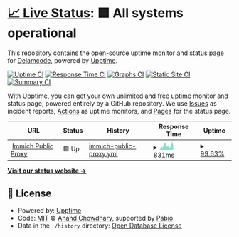 # [📈 Live Status](https://Delamcode.github.io/UpptimeBot): <!--live status--> **🟩 All systems operational**

This repository contains the open-source uptime monitor and status page for [Delamcode](https://Delamcode.github.io/UpptimeBot), powered by [Upptime](https://github.com/upptime/upptime).

[![Uptime CI](https://github.com/Delamcode/UpptimeBot/workflows/Uptime%20CI/badge.svg)](https://github.com/Delamcode/UpptimeBot/actions?query=workflow%3A%22Uptime+CI%22)
[![Response Time CI](https://github.com/Delamcode/UpptimeBot/workflows/Response%20Time%20CI/badge.svg)](https://github.com/Delamcode/UpptimeBot/actions?query=workflow%3A%22Response+Time+CI%22)
[![Graphs CI](https://github.com/Delamcode/UpptimeBot/workflows/Graphs%20CI/badge.svg)](https://github.com/Delamcode/UpptimeBot/actions?query=workflow%3A%22Graphs+CI%22)
[![Static Site CI](https://github.com/Delamcode/UpptimeBot/workflows/Static%20Site%20CI/badge.svg)](https://github.com/Delamcode/UpptimeBot/actions?query=workflow%3A%22Static+Site+CI%22)
[![Summary CI](https://github.com/Delamcode/UpptimeBot/workflows/Summary%20CI/badge.svg)](https://github.com/Delamcode/UpptimeBot/actions?query=workflow%3A%22Summary+CI%22)

With [Upptime](https://upptime.js.org), you can get your own unlimited and free uptime monitor and status page, powered entirely by a GitHub repository. We use [Issues](https://github.com/Delamcode/UpptimeBot/issues) as incident reports, [Actions](https://github.com/Delamcode/UpptimeBot/actions) as uptime monitors, and [Pages](https://Delamcode.github.io/UpptimeBot) for the status page.

<!--start: status pages-->
<!-- This summary is generated by Upptime (https://github.com/upptime/upptime) -->
<!-- Do not edit this manually, your changes will be overwritten -->
<!-- prettier-ignore -->
| URL | Status | History | Response Time | Uptime |
| --- | ------ | ------- | ------------- | ------ |
| <img alt="" src="https://icons.duckduckgo.com/ip3/public.end-eagle.ts.net.ico" height="13"> [Immich Public Proxy](https://public.end-eagle.ts.net) | 🟩 Up | [immich-public-proxy.yml](https://github.com/Delamcode/UpptimeBot/commits/HEAD/history/immich-public-proxy.yml) | <details><summary><img alt="Response time graph" src="./graphs/immich-public-proxy/response-time-week.png" height="20"> 831ms</summary><br><a href="https://Delamcode.github.io/UpptimeBot/history/immich-public-proxy"><img alt="Response time 694" src="https://img.shields.io/endpoint?url=https%3A%2F%2Fraw.githubusercontent.com%2FDelamcode%2FUpptimeBot%2FHEAD%2Fapi%2Fimmich-public-proxy%2Fresponse-time.json"></a><br><a href="https://Delamcode.github.io/UpptimeBot/history/immich-public-proxy"><img alt="24-hour response time 1724" src="https://img.shields.io/endpoint?url=https%3A%2F%2Fraw.githubusercontent.com%2FDelamcode%2FUpptimeBot%2FHEAD%2Fapi%2Fimmich-public-proxy%2Fresponse-time-day.json"></a><br><a href="https://Delamcode.github.io/UpptimeBot/history/immich-public-proxy"><img alt="7-day response time 831" src="https://img.shields.io/endpoint?url=https%3A%2F%2Fraw.githubusercontent.com%2FDelamcode%2FUpptimeBot%2FHEAD%2Fapi%2Fimmich-public-proxy%2Fresponse-time-week.json"></a><br><a href="https://Delamcode.github.io/UpptimeBot/history/immich-public-proxy"><img alt="30-day response time 902" src="https://img.shields.io/endpoint?url=https%3A%2F%2Fraw.githubusercontent.com%2FDelamcode%2FUpptimeBot%2FHEAD%2Fapi%2Fimmich-public-proxy%2Fresponse-time-month.json"></a><br><a href="https://Delamcode.github.io/UpptimeBot/history/immich-public-proxy"><img alt="1-year response time 694" src="https://img.shields.io/endpoint?url=https%3A%2F%2Fraw.githubusercontent.com%2FDelamcode%2FUpptimeBot%2FHEAD%2Fapi%2Fimmich-public-proxy%2Fresponse-time-year.json"></a></details> | <details><summary><a href="https://Delamcode.github.io/UpptimeBot/history/immich-public-proxy">99.63%</a></summary><a href="https://Delamcode.github.io/UpptimeBot/history/immich-public-proxy"><img alt="All-time uptime 91.56%" src="https://img.shields.io/endpoint?url=https%3A%2F%2Fraw.githubusercontent.com%2FDelamcode%2FUpptimeBot%2FHEAD%2Fapi%2Fimmich-public-proxy%2Fuptime.json"></a><br><a href="https://Delamcode.github.io/UpptimeBot/history/immich-public-proxy"><img alt="24-hour uptime 98.49%" src="https://img.shields.io/endpoint?url=https%3A%2F%2Fraw.githubusercontent.com%2FDelamcode%2FUpptimeBot%2FHEAD%2Fapi%2Fimmich-public-proxy%2Fuptime-day.json"></a><br><a href="https://Delamcode.github.io/UpptimeBot/history/immich-public-proxy"><img alt="7-day uptime 99.63%" src="https://img.shields.io/endpoint?url=https%3A%2F%2Fraw.githubusercontent.com%2FDelamcode%2FUpptimeBot%2FHEAD%2Fapi%2Fimmich-public-proxy%2Fuptime-week.json"></a><br><a href="https://Delamcode.github.io/UpptimeBot/history/immich-public-proxy"><img alt="30-day uptime 75.82%" src="https://img.shields.io/endpoint?url=https%3A%2F%2Fraw.githubusercontent.com%2FDelamcode%2FUpptimeBot%2FHEAD%2Fapi%2Fimmich-public-proxy%2Fuptime-month.json"></a><br><a href="https://Delamcode.github.io/UpptimeBot/history/immich-public-proxy"><img alt="1-year uptime 91.56%" src="https://img.shields.io/endpoint?url=https%3A%2F%2Fraw.githubusercontent.com%2FDelamcode%2FUpptimeBot%2FHEAD%2Fapi%2Fimmich-public-proxy%2Fuptime-year.json"></a></details>

<!--end: status pages-->

[**Visit our status website →**](https://Delamcode.github.io/UpptimeBot)

## 📄 License

- Powered by: [Upptime](https://github.com/upptime/upptime)
- Code: [MIT](./LICENSE) © [Anand Chowdhary](https://anandchowdhary.com), supported by [Pabio](https://pabio.com)
- Data in the `./history` directory: [Open Database License](https://opendatacommons.org/licenses/odbl/1-0/)
